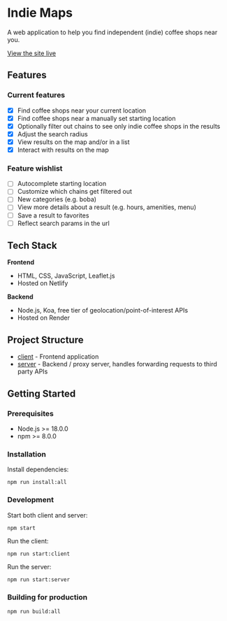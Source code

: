 # Indie Maps

A web application to help you find independent (indie) coffee shops near you.

[View the site live](https://indiemaps.netlify.app/)

## Features

### Current features

- [x] Find coffee shops near your current location
- [x] Find coffee shops near a manually set starting location
- [x] Optionally filter out chains to see only indie coffee shops in the results
- [x] Adjust the search radius
- [x] View results on the map and/or in a list
- [x] Interact with results on the map

### Feature wishlist

- [ ] Autocomplete starting location
- [ ] Customize which chains get filtered out
- [ ] New categories (e.g. boba)
- [ ] View more details about a result (e.g. hours, amenities, menu)
- [ ] Save a result to favorites
- [ ] Reflect search params in the url

## Tech Stack

**Frontend**
- HTML, CSS, JavaScript, Leaflet.js
- Hosted on Netlify

**Backend**
- Node.js, Koa, free tier of geolocation/point-of-interest APIs
- Hosted on Render

## Project Structure
- [client](./client/) - Frontend application
- [server](./server/) - Backend / proxy server, handles forwarding requests to third party APIs

## Getting Started

### Prerequisites

- Node.js >= 18.0.0
- npm >= 8.0.0

### Installation

Install dependencies:

`npm run install:all`

### Development

Start both client and server:

`npm start`

Run the client:

`npm run start:client`

Run the server:

`npm run start:server`

### Building for production

`npm run build:all`